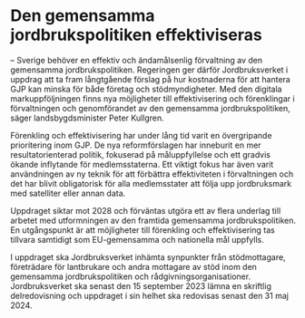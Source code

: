 # Den gemensamma jordbrukspolitiken effektiviseras

– Sverige behöver en effektiv och ändamålsenlig förvaltning av den gemensamma jordbrukspolitiken. Regeringen ger därför Jordbruksverket i uppdrag att ta fram långtgående förslag på hur kostnaderna för att hantera GJP kan minska för både företag och stödmyndigheter. Med den digitala markuppföljningen finns nya möjligheter till effektivisering och förenklingar i förvaltningen och genomförandet av den gemensamma jordbrukspolitiken, säger landsbygdsminister Peter Kullgren.

Förenkling och effektivisering har under lång tid varit en övergripande prioritering inom GJP. De nya reformförslagen har inneburit en mer resultatorienterad politik, fokuserad på måluppfyllelse och ett gradvis ökande inflytande för medlemsstaterna. Ett viktigt fokus har även varit användningen av ny teknik för att förbättra effektiviteten i förvaltningen och det har blivit obligatorisk för alla medlemsstater att följa upp jordbruksmark med satelliter eller annan data.

Uppdraget siktar mot 2028 och förväntas utgöra ett av flera underlag till arbetet med utformningen av den framtida gemensamma jordbrukspolitiken. En utgångspunkt är att möjligheter till förenkling och effektivisering tas tillvara samtidigt som EU\-gemensamma och nationella mål uppfylls.

I uppdraget ska Jordbruksverket inhämta synpunkter från stödmottagare, företrädare för lantbrukare och andra mottagare av stöd inom den gemensamma jordbrukspolitiken och rådgivningsorganisationer. Jordbruksverket ska senast den 15 september 2023 lämna en skriftlig delredovisning och uppdraget i sin helhet ska redovisas senast den 31 maj 2024\.
